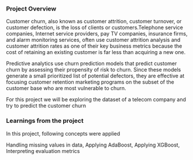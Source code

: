### Project Overview

 Customer churn, also known as customer attrition, customer turnover, or customer defection, is the loss of clients or customers.Telephone service companies, Internet service providers, pay TV companies, insurance firms, and alarm monitoring services, often use customer attrition analysis and customer attrition rates as one of their key business metrics because the cost of retaining an existing customer is far less than acquiring a new one.

Predictive analytics use churn prediction models that predict customer churn by assessing their propensity of risk to churn. Since these models generate a small prioritized list of potential defectors, they are effective at focusing customer retention marketing programs on the subset of the customer base who are most vulnerable to churn.

For this project we will be exploring the dataset of a telecom company and try to predict the customer churn





### Learnings from the project

 In this project, following concepts were applied

Handling missing values in data, Applying AdaBoost, Applying XGBoost, Interpreting evaluation metrics



